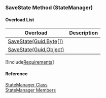 ﻿### SaveState Method (StateManager)

#### Overload List

| Overload | Description |
| --- | --- |
| [SaveState(Guid,Byte\[\])](FChoice.Common~FChoice.Common.State.StateManager~SaveState(Guid,Byte[]).md) |   |
| [SaveState(Guid,Object)](FChoice.Common~FChoice.Common.State.StateManager~SaveState(Guid,Object).md) |   |

[!include[Requirements](../partials/requirements.md)]



#### Reference

[StateManager Class](FChoice.Common~FChoice.Common.State.StateManager.md)  
[StateManager Members](FChoice.Common~FChoice.Common.State.StateManager_members.md)